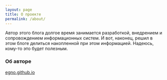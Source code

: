 ```yaml
---
layout: page
title: О проекте
permalink: /about/
---
```


Автор этого блога долгое время занимается разработкой, внедрением и сопровождением информационных систем. И вот, наконец, решил в этом блоге делиться накопленной при этом информацией.
Надеюсь, кому-то это будет полезным.

### Об авторе

[egno.github.io](https://egno.github.io/about)